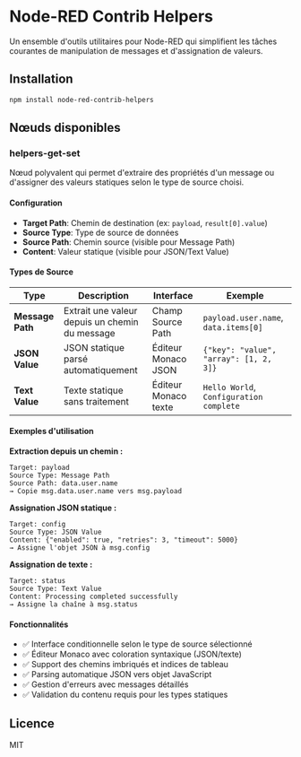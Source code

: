 # Node-RED Contrib Helpers

Un ensemble d'outils utilitaires pour Node-RED qui simplifient les tâches courantes de manipulation de messages et d'assignation de valeurs.

## Installation

```bash
npm install node-red-contrib-helpers
```

## Nœuds disponibles

### helpers-get-set

Nœud polyvalent qui permet d'extraire des propriétés d'un message ou d'assigner des valeurs statiques selon le type de source choisi.

#### Configuration

- **Target Path**: Chemin de destination (ex: `payload`, `result[0].value`)
- **Source Type**: Type de source de données
- **Source Path**: Chemin source (visible pour Message Path)
- **Content**: Valeur statique (visible pour JSON/Text Value)

#### Types de Source

| Type | Description | Interface | Exemple |
|------|-------------|-----------|---------|
| **Message Path** | Extrait une valeur depuis un chemin du message | Champ Source Path | `payload.user.name`, `data.items[0]` |
| **JSON Value** | JSON statique parsé automatiquement | Éditeur Monaco JSON | `{"key": "value", "array": [1, 2, 3]}` |
| **Text Value** | Texte statique sans traitement | Éditeur Monaco texte | `Hello World`, `Configuration complete` |

#### Exemples d'utilisation

**Extraction depuis un chemin :**
```
Target: payload
Source Type: Message Path
Source Path: data.user.name
→ Copie msg.data.user.name vers msg.payload
```

**Assignation JSON statique :**
```
Target: config
Source Type: JSON Value
Content: {"enabled": true, "retries": 3, "timeout": 5000}
→ Assigne l'objet JSON à msg.config
```

**Assignation de texte :**
```
Target: status
Source Type: Text Value
Content: Processing completed successfully
→ Assigne la chaîne à msg.status
```

#### Fonctionnalités

- ✅ Interface conditionnelle selon le type de source sélectionné
- ✅ Éditeur Monaco avec coloration syntaxique (JSON/texte)
- ✅ Support des chemins imbriqués et indices de tableau
- ✅ Parsing automatique JSON vers objet JavaScript
- ✅ Gestion d'erreurs avec messages détaillés
- ✅ Validation du contenu requis pour les types statiques

## Licence

MIT